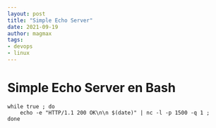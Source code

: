 ```yaml
---
layout: post
title: "Simple Echo Server"
date: 2021-09-19
author: magmax
tags:
- devops
- linux
---
```


# Simple Echo Server en Bash

```
while true ; do
    echo -e "HTTP/1.1 200 OK\n\n $(date)" | nc -l -p 1500 -q 1 ;
done
```


